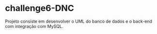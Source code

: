 # challenge6-DNC
Projeto consiste em desenvolver o UML do banco de dados e o back-end com integração com MySQL.

